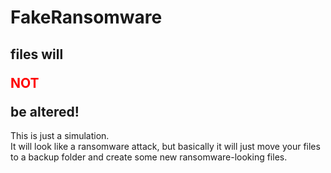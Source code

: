 # FakeRansomware

<h2>files will <p style="color:red">NOT</p> be altered!</h2>


This is just a simulation.<br>
It will look like a ransomware attack, but basically it will just move your files to a backup folder and create some new ransomware-looking files.
